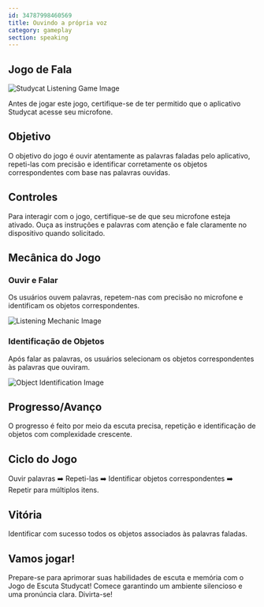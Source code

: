 ```yaml
---
id: 34787998460569
title: Ouvindo a própria voz
category: gameplay
section: speaking
---
```

## Jogo de Fala

![Studycat Listening Game Image](https://help.studycat.com/hc/article_attachments/34787998441881)

Antes de jogar este jogo, certifique-se de ter permitido que o aplicativo Studycat acesse seu microfone.

## Objetivo 

O objetivo do jogo é ouvir atentamente as palavras faladas pelo aplicativo, repeti-las com precisão e identificar corretamente os objetos correspondentes com base nas palavras ouvidas.

## Controles

Para interagir com o jogo, certifique-se de que seu microfone esteja ativado. Ouça as instruções e palavras com atenção e fale claramente no dispositivo quando solicitado.

## Mecânica do Jogo

### Ouvir e Falar

Os usuários ouvem palavras, repetem-nas com precisão no microfone e identificam os objetos correspondentes.

![Listening Mechanic Image](https://help.studycat.com/hc/article_attachments/34787998444057)

### Identificação de Objetos

Após falar as palavras, os usuários selecionam os objetos correspondentes às palavras que ouviram.

![Object Identification Image](https://help.studycat.com/hc/article_attachments/34787998447001)

## Progresso/Avanço

O progresso é feito por meio da escuta precisa, repetição e identificação de objetos com complexidade crescente.

## Ciclo do Jogo

Ouvir palavras ➡️ Repeti-las ➡️ Identificar objetos correspondentes ➡️ Repetir para múltiplos itens.

## Vitória

Identificar com sucesso todos os objetos associados às palavras faladas.

## Vamos jogar!

Prepare-se para aprimorar suas habilidades de escuta e memória com o Jogo de Escuta Studycat! Comece garantindo um ambiente silencioso e uma pronúncia clara. Divirta-se!


